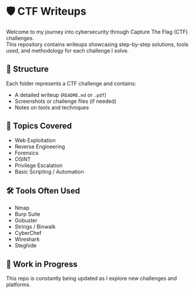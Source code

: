 # 🛡️ CTF Writeups

Welcome to my journey into cybersecurity through Capture The Flag (CTF) challenges.  
This repository contains writeups showcasing step-by-step solutions, tools used, and methodology for each challenge I solve.

## 📁 Structure

Each folder represents a CTF challenge and contains:
- A detailed writeup (`README.md` or `.pdf`)
- Screenshots or challenge files (if needed)
- Notes on tools and techniques

## 🧠 Topics Covered
- Web Exploitation
- Reverse Engineering
- Forensics
- OSINT
- Privilege Escalation
- Basic Scripting / Automation

## 🛠️ Tools Often Used
- Nmap
- Burp Suite
- Gobuster
- Strings / Binwalk
- CyberChef
- Wireshark
- Steghide

## 🚧 Work in Progress
This repo is constantly being updated as I explore new challenges and platforms.

